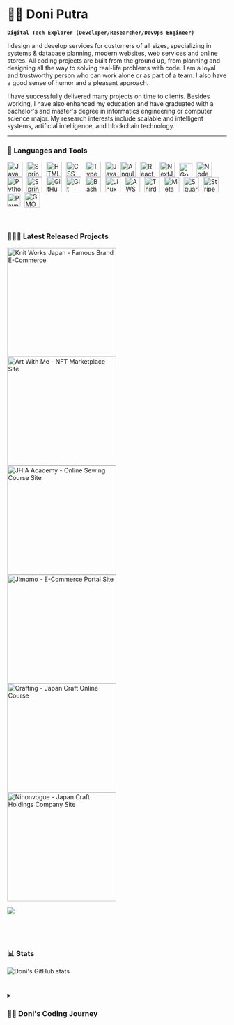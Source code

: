 # 🏄‍♂ Doni Putra

**`Digital Tech Explorer (Developer/Researcher/DevOps Engineer)`**

I design and develop services for customers of all sizes, specializing in systems & database planning, modern websites, web services and online stores. All coding projects are built from the ground up, from planning and designing all the way to solving real-life problems with code. I am a loyal and trustworthy person who can work alone or as part of a team. I also have a good sense of humor and a pleasant approach. 

I have successfully delivered many projects on time to clients. Besides working, I have also enhanced my education and have graduated with a bachelor's and master's degree in informatics engineering or computer science major. My research interests include scalable and intelligent systems, artificial intelligence, and blockchain technology.

---

### 🧰 Languages and Tools

<div style="display:flex;flex-wrap:wrap;align-items:center;">
  <img src="https://cdn.jsdelivr.net/gh/devicons/devicon/icons/java/java-original.svg" data-align="left" style="padding-right:10px;" width="35" alt="Java" />
  <img src="https://pbs.twimg.com/profile_images/1352023473/jsf-logo-no-text_400x400.png" data-align="left" style="padding-right:10px;" width="35" alt="Spring" />
  <img src="https://cdn.jsdelivr.net/gh/devicons/devicon/icons/html5/html5-plain.svg" data-align="left" style="padding-right:10px;" width="35" alt="HTML" />
  <img src="https://cdn.jsdelivr.net/gh/devicons/devicon/icons/css3/css3-plain.svg" data-align="left" style="padding-right:10px;" width="35" alt="CSS" />
  <img src="https://cdn.jsdelivr.net/gh/devicons/devicon/icons/typescript/typescript-plain.svg" data-align="left" style="padding-right:10px;" width="35" alt="TypeScript" /> 
  <img src="https://cdn.jsdelivr.net/gh/devicons/devicon/icons/javascript/javascript-plain.svg" data-align="left" style="padding right:10px;" width="35" alt="JavaScript" /> 
  <img src="https://cdn.jsdelivr.net/gh/devicons/devicon/icons/angularjs/angularjs-plain.svg" data-align="left" style="padding-right:10px;" width="35" alt="Angular" /> 
  <img src="https://cdn.jsdelivr.net/gh/devicons/devicon/icons/react/react-original.svg" data-align="left" style="padding-right:10px;" width="35" alt="React" />
  <img src="https://www.svgrepo.com/show/354113/nextjs-icon.svg" data-align="left" style="padding-right:10px;" width="35" alt="NextJS" />
  <img src="https://cdn.worldvectorlogo.com/logos/gopher.svg" data-align="left" style="padding-right:10px;" width="30" alt="Go" />
  <img src="https://cdn.jsdelivr.net/gh/devicons/devicon/icons/nodejs/nodejs-original.svg" data-align="left" style="padding-right:10px;" width="35" alt="NodeJS" />
  <img src="https://upload.wikimedia.org/wikipedia/commons/thumb/c/c3/Python-logo-notext.svg/1869px-Python-logo-notext.svg.png" data-align="left" style="padding-right:10px;" width="35" alt="Python" />
  <img src="https://cdn.worldvectorlogo.com/logos/jira-1.svg" data-align="left" style="padding-right:10px;" width="35" alt="Spring" />
  <img src="https://cdn.jsdelivr.net/gh/devicons/devicon/icons/github/github-original.svg" data-align="left" style="padding-right:10px;" width="35" alt="GitHub" />
    <img src="https://cdn.jsdelivr.net/gh/devicons/devicon/icons/git/git-original.svg" data-align="left" style="padding-right:10px;" width="35" alt="Git" />
    <img src="https://cdn.jsdelivr.net/gh/devicons/devicon/icons/bash/bash-original.svg" data-align="left" style="padding-right:10px;" width="35" alt="Bash" />
    <img src="https://cdn.jsdelivr.net/gh/devicons/devicon/icons/linux/linux-original.svg" data-align="left" style="padding-right:10px;" width="35" alt="Linux" />
    <img src="https://cdn1.iconfinder.com/data/icons/smallicons-logotypes/32/amazon-1024.png" data-align="left" style="padding-right:10px;" width="35" alt="AWS" />
    <img src="https://thirdweb.com/_next/image?url=%2F_next%2Fstatic%2Fmedia%2Fwhite-logo.a8cda9b2.png&amp;w=1080&amp;q=75" data-align="left" style="padding-right:10px;" width="35" alt="Thirdweb" />
    <img src="https://upload.wikimedia.org/wikipedia/commons/thumb/3/36/MetaMask_Fox.svg/1200px-MetaMask_Fox.svg.png" data-align="left" style="padding-right:10px;" width="35" alt="Metamask" />
    <img src="https://upload.wikimedia.org/wikipedia/commons/thumb/3/30/Square%2C_Inc._-_Square_logo.svg/1200px-Square%2C_Inc._-_Square_logo.svg.png" data-align="left" style="padding-right:10px;" width="35" alt="Square" />
  <img src="https://cdn.iconscout.com/icon/free/png-256/free-stripe-2-498440.png?f=webp" data-align="left" style="padding-right:10px;" width="35" alt="Stripe" />
    <img src="https://upload.wikimedia.org/wikipedia/commons/thumb/b/b7/PayPal_Logo_Icon_2014.svg/624px-PayPal_Logo_Icon_2014.svg.png" data-align="left" style="padding-right:10px;" width="30" alt="Paypal" />
    <img src="https://gloding.com/wp-content/uploads/2022/02/3769.T-150x150.webp" data-align="left" style="padding-right:10px;" width="35" alt="GMO" />
</div>

<br />

#

### 🏋🏻‍♂️ Latest Released Projects
<div>
<a href="https://knitworks-japan.com/" target="_blank"><img data-align="left" alt="Knit Works Japan - Famous Brand E-Commerce" width="250px" style="padding-right:10px;" src="https://api.doniputra.com/v1/public/resources/images/portfolios/porto9.jpg" /></a>
<a href="https://art-with.me/" target="_blank"><img data-align="left" alt="Art With Me - NFT Marketplace Site" width="250px" style="padding-right:10px;" src="https://api.doniputra.com/v1/public/resources/images/portfolios/porto8.jpg" /></a>
<a href="https://jhia.academy/" target="_blank"><img data-align="left" alt="JHIA Academy - Online Sewing Course Site" width="250px" style="padding-right:10px;" src="https://api.doniputra.com/v1/public/resources/images/portfolios/porto7.jpg" /></a>
<a href="https://jimomo.jp/" target="_blank"><img data-align="left" alt="Jimomo - E-Commerce Portal Site" width="250px" style="padding-right:10px;" src="https://api.doniputra.com/v1/public/resources/images/portfolios/porto6.jpg" /></a>
<a href="https://crafting.education/" target="_blank"><img data-align="left" alt="Crafting - Japan Craft Online Course" width="250px" style="padding-right:10px;" src="https://api.doniputra.com/v1/public/resources/images/portfolios/porto5.jpg" /></a>
<a href="https://nihonvogue.com/" target="_blank"><img data-align="left" alt="Nihonvogue - Japan Craft Holdings Company Site" width="250px" style="padding-right:10px;" src="https://api.doniputra.com/v1/public/resources/images/portfolios/porto4.jpg" /></a>
</div>

[<img src="https://custom-icon-badges.demolab.com/badge/-Portfolio%20Site-red?style=for-the-badge&logo=website&logoColor=white"/>]([https://www.youtube.com/c/fknight?sub_confirmation=1](https://doniputra.com/))

#

<br />

### 📊 Stats

![Doni's GitHub stats](https://github-readme-stats.vercel.app/api?username=doni404&show_icons=true&theme=gruvbox)

<!-- ![GitHub Streak](https://streak-stats.demolab.com/?user=doni404&theme=gruvbox&border_radius=4.5) -->

#

<details>
 <summary><h3>👨‍💻 Doni's Coding Journey</h3></summary>
   I started my coding journey as a naive computer science student with a passion to learn everything I could about this programming world - code, unix, linux, theory. And all the while, teaching myself iOS development with a dream to build my own app, but that soon got overshadowed by my desire to excel in Java. A desire that landed me a full-stack software engineering job upon graduation. 

[website]: https://doniputra.com
